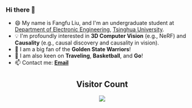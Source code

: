 ### Hi there 👋

<!--
**liuff19/liuff19** is a ✨ _special_ ✨ repository because its `README.md` (this file) appears on your GitHub profile.

Here are some ideas to get you started:

- 🔭 I’m currently working on ...
- 🌱 I’m currently learning ...
- 👯 I’m looking to collaborate on ...
- 🤔 I’m looking for help with ...
- 💬 Ask me about ...
- 📫 How to reach me: ...
- 😄 Pronouns: ...
- ⚡ Fun fact: ...
-->

+ 😄 My name is Fangfu Liu, and I'm an undergraduate student at [Department of Electronic Engineering](https://www.ee.tsinghua.edu.cn/en/), [Tsinghua University](https://www.tsinghua.edu.cn/en/). 
+ 💡 I'm profoundly interested in **3D Computer Vision** (e.g., NeRF) and **Causality** (e.g., causal discovery and causality in vision).
+ 🏀 I am a big fan of the **Golden State Warriors**!
+ 🌱 I am also keen on **Traveling**, **Basketball**, and **Go**!
+ 📫 Contact me: [**Email**](mailto:liuff19@mails.tsinghua.edu.cn)

<!-- ![Top Langs](https://github-readme-stats.vercel.app/api/top-langs/?username=liuff19&layout=compact&theme=aura) -->

<!-- ![Fangfu's GitHub stats](https://github-readme-stats.vercel.app/api?username=liuff19&show_icons=true&theme=aura) -->

## <center> Visitor Count
<p align="center"> 
  <img src="https://profile-counter.glitch.me/liuff19/count.svg" />
</p>

